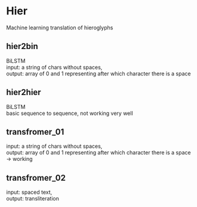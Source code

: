 # Hier
Machine learning translation of hieroglyphs

## hier2bin
BiLSTM  
input: a string of chars without spaces,  
output: array of 0 and 1 representing after which character there is a space  

## hier2hier
BiLSTM  
basic sequence to sequence, not working very well  

## transfromer_01
input: a string of chars without spaces,  
output: array of 0 and 1 representing after which character there is a space  
-> working

## transfromer_02
input: spaced text,  
output: transliteration  
